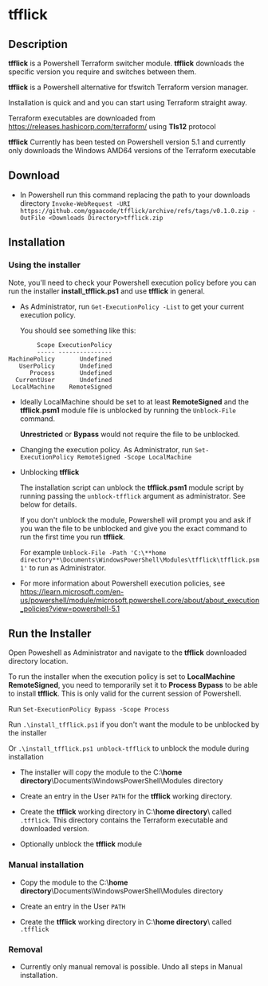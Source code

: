 # tfflick

## Description

**tfflick** is a Powershell Terraform switcher module. **tfflick** downloads the specific version you require and switches between them.

**tfflick** is a Powershell alternative for tfswitch Terraform version manager.

Installation is quick and and you can start using Terraform straight away.

Terraform executables are downloaded from https://releases.hashicorp.com/terraform/ using **Tls12** protocol

**tfflick** Currently has been tested on Powershell version 5.1 and currently only downloads the Windows AMD64 versions of the Terraform executable

## Download

* In Powershell run this command replacing the path to your downloads directory 
  `Invoke-WebRequest -URI https://github.com/ggaacode/tfflick/archive/refs/tags/v0.1.0.zip -OutFile <Downloads Directory>tfflick.zip`

## Installation

### Using the installer

Note, you'll need to check your Powershell execution policy before you can run the installer **install_tfflick.ps1** and use **tfflick** in general.

* As Administrator, run `Get-ExecutionPolicy -List` to get your current execution policy.
  
  You should see something like this:
```  
        Scope ExecutionPolicy
        ----- ---------------
MachinePolicy       Undefined
   UserPolicy       Undefined
      Process       Undefined
  CurrentUser       Undefined
 LocalMachine    RemoteSigned
```

* Ideally LocalMachine should be set to at least **RemoteSigned** and the **tfflick.psm1** module file is unblocked by running the `Unblock-File` command.   

  **Unrestricted** or **Bypass** would not require the file to be unblocked.

* Changing the execution policy. As Administrator, run `Set-ExecutionPolicy RemoteSigned -Scope LocalMachine` 

* Unblocking **tfflick** 

  The installation script can unblock the **tfflick.psm1** module script by running passing the `unblock-tfflick` argument as administrator. See below for details.
 
  If you don't unblock the module, Powershell will prompt you and ask if you wan the file to be unblocked and give you the exact command to run the first time you run **tfflick**. 
 
  For example `Unblock-File -Path 'C:\**home directory**\Documents\WindowsPowerShell\Modules\tfflick\tfflick.psm1'` to run as Administrator.

* For more information about Powershell execution policies, see https://learn.microsoft.com/en-us/powershell/module/microsoft.powershell.core/about/about_execution_policies?view=powershell-5.1 

## Run the Installer

Open Poweshell as Administrator and navigate to the **tfflick** downloaded directory location.

To run the installer when the execution policy is set to **LocalMachine RemoteSigned**, you need to temporarily set it to **Process Bypass** to be able to install **tfflick**. This is only valid for the current session of Powershell.

Run `Set-ExecutionPolicy Bypass -Scope Process`

Run `.\install_tfflick.ps1` if you don't want the module to be unblocked by the installer 

Or `.\install_tfflick.ps1 unblock-tfflick` to unblock the module during installation

* The installer will copy the module to the C:\\**home directory**\Documents\WindowsPowerShell\Modules directory

* Create an entry in the User `PATH` for the **tfflick** working directory.

* Create the **tfflick** working directory in C:\\**home directory**\ called `.tfflick`.
  This directory contains the Terraform executable and downloaded version.

* Optionally unblock the **tfflick** module



### Manual installation

* Copy the module to the C:\\**home directory**\Documents\WindowsPowerShell\Modules directory

* Create an entry in the User `PATH`

* Create the **tfflick** working directory in C:\\**home directory**\ called `.tfflick`

### Removal

* Currently only manual removal is possible. Undo all steps in Manual installation. 
